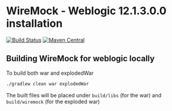 WireMock - Weblogic 12.1.3.0.0 installation
======================================================

[![Build Status](https://travis-ci.org/tomakehurst/wiremock.svg?branch=master)](https://travis-ci.org/tomakehurst/wiremock)
[![Maven Central](https://maven-badges.herokuapp.com/maven-central/com.github.tomakehurst/wiremock/badge.svg)](https://maven-badges.herokuapp.com/maven-central/com.github.tomakehurst/wiremock)



Building WireMock for weblogic locally
--------------------------------------
To build both war and explodedWar
```bash
./gradlew clean war explodedWar
```

The built files will be placed under ``build/libs`` (for the war) and ``build/wiremock`` (for the exploded war)
